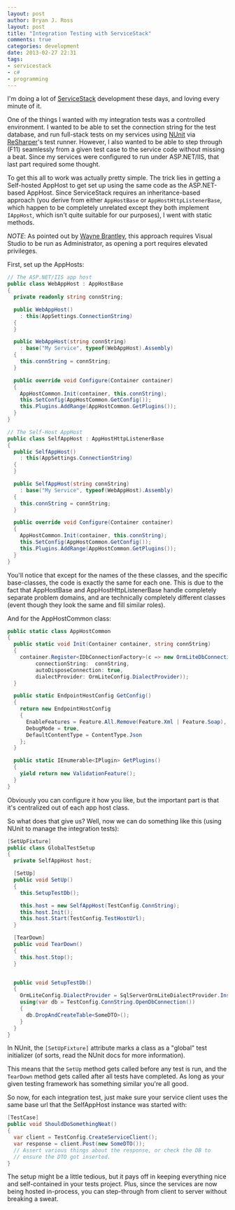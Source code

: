 ```yaml
---
layout: post
author: Bryan J. Ross
layout: post
title: "Integration Testing with ServiceStack"
comments: true
categories: development
date: 2013-02-27 22:31
tags:
- servicestack
- c#
- programming
---
```


I'm doing a lot of [ServiceStack][1] development these days, and
loving every minute of it.

One of the things I wanted with my integration tests was a controlled
environment. I wanted to be able to set the connection string for the
test database, and run full-stack tests on my services using
[NUnit][2] via [ReSharper][3]'s test runner. However, I also wanted to
be able to step through (F11) seamlessly from a given test case to the
service code without missing a beat. Since my services were configured
to run under ASP.NET/IIS, that last part required some thought.

<!-- more -->

To get this all to work was actually pretty simple. The trick lies in
getting a Self-hosted AppHost to get set up using the same code as the
ASP.NET-based AppHost. Since ServiceStack requires an
inheritance-based approach (you derive from either `AppHostBase` or
`AppHostHttpListenerBase`, which happen to be completely unrelated
except they both implement `IAppHost`, which isn't quite suitable for
our purposes), I went with static methods.

*NOTE*: As pointed out by [Wayne Brantley][4], this approach requires
Visual Studio to be run as Administrator, as opening a port requires
elevated privileges.

First, set up the AppHosts:

```csharp
// The ASP.NET/IIS app host
public class WebAppHost : AppHostBase
{
  private readonly string connString;

  public WebAppHost()
    : this(AppSettings.ConnectionString)
  {
  }

  public WebAppHost(string connString)
    : base("My Service", typeof(WebAppHost).Assembly)
  {
    this.connString = connString;
  }

  public override void Configure(Container container)
  {
    AppHostCommon.Init(container, this.connString);
    this.SetConfig(AppHostCommon.GetConfig());
    this.Plugins.AddRange(AppHostCommon.GetPlugins());
  }
}

// The Self-Host AppHost
public class SelfAppHost : AppHostHttpListenerBase
{
  public SelfAppHost()
    : this(AppSettings.ConnectionString)
  {
  }

  public SelfAppHost(string connString)
    : base("My Service", typeof(WebAppHost).Assembly)
  {
    this.connString = connString;
  }

  public override void Configure(Container container)
  {
    AppHostCommon.Init(container, this.connString);
    this.SetConfig(AppHostCommon.GetConfig());
    this.Plugins.AddRange(AppHostCommon.GetPlugins());
  }
}
```

You'll notice that except for the names of the these classes, and the
specific base-classes, the code is exactly the same for each one. This
is due to the fact that AppHostBase and AppHostHttpListenerBase handle
completely separate problem domains, and are technically completely
different classes (event though they look the same and fill similar
roles).

And for the AppHostCommon class:

```csharp
public static class AppHostCommon
{
  public static void Init(Container container, string connString)
  {
    container.Register<IDbConnectionFactory>(c => new OrmLiteDbConnectionFactory(
         connectionString:  connString,
         autoDisposeConnection: true,
         dialectProvider: OrmLiteConfig.DialectProvider));
  }

  public static EndpointHostConfig GetConfig()
  {
    return new EndpointHostConfig
    {
      EnableFeatures = Feature.All.Remove(Feature.Xml | Feature.Soap),
      DebugMode = true,
      DefaultContentType = ContentType.Json
    };
  }

  public static IEnumerable<IPlugin> GetPlugins()
  {
    yield return new ValidationFeature();
  }
}
```

Obviously you can configure it how you like, but the important part is
that it's centralized out of each app host class.

So what does that give us? Well, now we can do something like this
(using NUnit to manage the integration tests):

```csharp
[SetUpFixture]
public class GlobalTestSetup
{
  private SelfAppHost host;

  [SetUp]
  public void SetUp()
  {
    this.SetupTestDb();

    this.host = new SelfAppHost(TestConfig.ConnString);
    this.host.Init();
    this.host.Start(TestConfig.TestHostUrl);
  }

  [TearDown]
  public void TearDown()
  {
    this.host.Stop();
  }


  public void SetupTestDb()
  {
    OrmLiteConfig.DialectProvider = SqlServerOrmLiteDialectProvider.Instance;
    using(var db = TestConfig.ConnString.OpenDbConnection())
    {
      db.DropAndCreateTable<SomeDTO>();
    }
  }
}
```

In NUnit, the `[SetUpFixture]` attribute marks a class as a "global"
test initializer (of sorts, read the NUnit docs for more information).

This means that the `SetUp` method gets called before any test is run,
and the `TearDown` method gets called after all tests have
completed. As long as your given testing framework has something
similar you're all good.

So now, for each integration test, just make sure your service client
uses the same base url that the SelfAppHost instance was started
with:

```csharp
[TestCase]
public void ShouldDoSomethingNeat()
{
  var client = TestConfig.CreateServiceClient();
  var response = client.Post(new SomeDTO());
  // Assert various things about the response, or check the DB to
  // ensure the DTO got inserted.
}
```

The setup might be a little tedious, but it pays off in keeping
everything nice and self-contained in your tests project. Plus, since
the services are now being hosted in-process, you can step-through
from client to server without breaking a sweat.

[1]: http://servicestack.net
[2]: http://www.nunit.org
[3]: http://www.jetbrains.com/resharper/
[4]: https://plus.google.com/117201192611184809497/posts/euVcrpLb5nW
